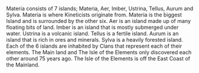 Materia consists of 7 islands; Materia, Aer, Imber, Ustrina, Tellus, Aurum and Sylva.
Materia is where Kineticists originate from.
Materia is the biggest Island and is surrounded by the other six.
Aer is an island made up of many floating bits of land.
Imber is an island that is mostly submerged under water.
Ustrina is a volcanic island.
Tellus is a fertile island.
Aurum is an island that is rich in ores and minerals.
Sylva is a heavily forested island.
Each of the 6 islands are inhabited by Clans that represent each of their elements.
The Main land and The Isle of the Elements only discovered each other around 75 years ago.
The Isle of the Elements is off the East Coast of the Mainland.
